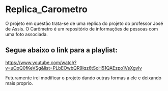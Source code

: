 # Replica_Carometro
O projeto em questão trata-se de uma replica do projeto do professor José de Assis. O Carômetro é um repositório de informações de pessoas com uma foto associada.

## Segue abaixo o link para a playlist: 

https://www.youtube.com/watch?v=uOoQ0fKeVSg&list=PLbEOwbQR9lqz6tSoH51QAEzpo1VsXgvIv

Futuramente irei modificar o projeto dando outras formas a ele e deixando mais proprio.
